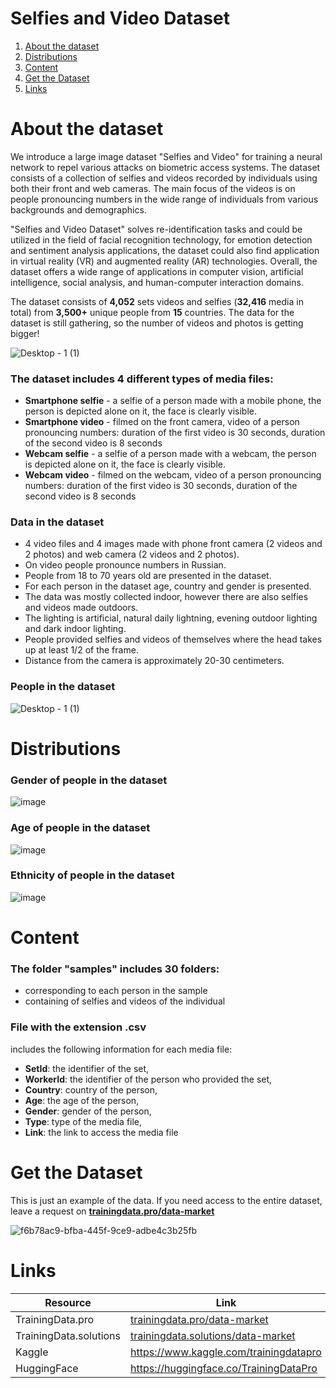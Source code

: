 # Selfies and Video Dataset
1. [ About the dataset ](#about)
2. [ Distributions ](#dist)
3. [ Content ](#cont)
4. [ Get the Dataset ](#getdat)
5. [ Links ](#link)

<a name="about"></a>
# About the dataset
We introduce a large image dataset "Selfies and Video" for training a neural network to repel various attacks on biometric access systems. The dataset consists of a collection of selfies and videos recorded by individuals using both their front and web cameras. The main focus of the videos is on people pronouncing numbers in the wide range of individuals from various backgrounds and demographics.

"Selfies and Video Dataset" solves re-identification tasks and could be utilized in the field of facial recognition technology, for emotion detection and sentiment analysis applications, the dataset could also find application in virtual reality (VR) and augmented reality (AR) technologies. Overall, the dataset offers a wide range of applications in computer vision, artificial intelligence, social analysis, and human-computer interaction domains.

The dataset consists of **4,052** sets videos and selfies (**32,416** media in total) from **3,500+** unique people from **15** countries. The data for the dataset is still gathering, so the number of videos and photos is getting bigger!

![Desktop - 1 (1)](https://github.com/Trainingdata-datamarket/TrainingData_All_datasets/assets/113421352/213373be-0c23-4a3f-bf84-7ebe08623f61)

### The dataset includes 4 different types of media files:
- **Smartphone selfie** - a selfie of a person made with a mobile phone, the person is depicted alone on it, the face is clearly visible.
- **Smartphone video** - filmed on the front camera, video of a person pronouncing numbers: duration of the first video is 30 seconds, duration of the second video is 8 seconds
- **Webcam selfie** - a selfie of a person made with a webcam, the person is depicted alone on it, the face is clearly visible.
- **Webcam video** - filmed on the webcam, video of a person pronouncing numbers: duration of the first video is 30 seconds, duration of the second video is 8 seconds

### Data in the dataset
- 4 video files and 4 images made with phone front camera (2 videos and 2 photos) and web camera (2 videos and 2 photos).
- On video people pronounce numbers in Russian.
- People from 18 to 70 years old are presented in the dataset.
- For each person in the dataset age, country and gender is presented.
- The data was mostly collected indoor, however there are also selfies and videos made outdoors.
- The lighting is artificial, natural daily lightning, evening outdoor lighting and dark indoor lighting.
- People provided selfies and videos of themselves where the head takes up at least 1/2 of the frame.
- Distance from the camera is approximately 20-30 centimeters.

### People in the dataset

![Desktop - 1 (1)](https://github.com/trainingdata-pro/Selfies-and-video-dataset/assets/113421352/677f4d14-8fca-40e9-b029-9cd7a42babc9)

<a name="dist"></a>

# Distributions

### Gender of people in the dataset

![image](https://github.com/Trainingdata-datamarket/TrainingData_All_datasets/assets/113421352/fb62c0b1-7b62-4327-bf38-d2b2d309b0c2)

### Age of people in the dataset

![image](https://github.com/Trainingdata-datamarket/TrainingData_All_datasets/assets/113421352/44b5f646-57ce-4852-bea8-7a404485c724)

### Ethnicity of people in the dataset

![image](https://github.com/Trainingdata-datamarket/TrainingData_All_datasets/assets/113421352/488be31b-8773-45ea-b002-9ce9b1c3430e)

<a name="cont"></a>

# Content
### The folder **"samples"** includes 30 folders:
- corresponding to each person in the sample
- containing of selfies and videos of the individual

### File with the extension .csv
includes the following information for each media file:
- **SetId**: the identifier of the set,
- **WorkerId**: the identifier of the person who provided the set,
- **Country**: country of the person,
- **Age**: the age of the person,
- **Gender**: gender of the person,
- **Type**: type of the media file,
- **Link**: the link to access the media file

<a name="getdat"></a>
# Get the Dataset
This is just an example of the data. If you need access to the entire dataset, leave a request on **[trainingdata.pro/data-market](https://trainingdata.pro/data-market?utm_source=github&utm_medium=cpc&utm_campaign=selfievideo)**

![f6b78ac9-bfba-445f-9ce9-adbe4c3b25fb](https://github.com/trainingdata-pro/Selfies-and-video-dataset/assets/113421352/a9447796-6b75-4f84-9f0d-0c782978cbc3)

<a name="link"></a>
# Links
| Resource | Link |
| --- | --- |
| TrainingData.pro | [trainingdata.pro/data-market](https://trainingdata.pro/data-market?utm_source=github&utm_medium=cpc&utm_campaign=selfievideo) |
| TrainingData.solutions | [trainingdata.solutions/data-market](https://trainingdata.solutions/data-market?utm_source=github&utm_medium=cpc&utm_campaign=selfievideo) |
| Kaggle | https://www.kaggle.com/trainingdatapro |
| HuggingFace | https://huggingface.co/TrainingDataPro |


